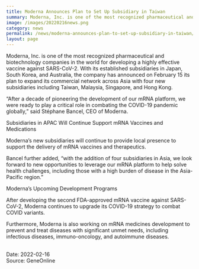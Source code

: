 ```yaml
---
title: Moderna Announces Plan to Set Up Subsidiary in Taiwan
summary: Moderna, Inc. is one of the most recognized pharmaceutical and biotechnology companies in the world for developing a highly effective vaccine against SARS-CoV-2.
image: /images/20220216news.png
category: news
permalink: /news/moderna-announces-plan-to-set-up-subsidiary-in-taiwan/
layout: page
---
```


Moderna, Inc. is one of the most recognized pharmaceutical and biotechnology companies in the world for developing a highly effective vaccine against SARS-CoV-2. With its established subsidiaries in Japan, South Korea, and Australia, the company has announced on February 15 its plan to expand its commercial network across Asia with four new subsidiaries including Taiwan, Malaysia, Singapore, and Hong Kong.

“After a decade of pioneering the development of our mRNA platform, we were ready to play a critical role in combating the COVID-19 pandemic globally,” said Stéphane Bancel, CEO of Moderna. 

Subsidiaries in APAC Will Continue Support mRNA Vaccines and Medications 

Moderna’s new subsidiaries will continue to provide local presence to support the delivery of mRNA vaccines and therapeutics.

Bancel further added, “with the addition of four subsidiaries in Asia, we look forward to new opportunities to leverage our mRNA platform to help solve health challenges, including those with a high burden of disease in the Asia-Pacific region.”

Moderna’s Upcoming Development Programs
 
After developing the second FDA-approved mRNA vaccine against SARS-CoV-2, Moderna continues to upgrade its COVID-19 strategy to combat COVID variants. 

Furthermore, Moderna is also working on mRNA medicines development to prevent and treat diseases with significant unmet needs, including infectious diseases, immuno-oncology, and autoimmune diseases.

<br/>
Date: 2022-02-16
<br/>
Source: GeneOnline
